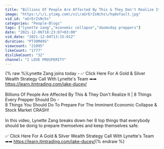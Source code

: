 ```yaml
---
title: "Billions Of People Are Affected By This & They Don't Realize It | 8 Things Every Prepper Should Do"
image: "https:\/\/i.ytimg.com\/vi\/aGrErZsNchs\/hqdefault.jpg"
vid_id: "aGrErZsNchs"
categories: "People-Blogs"
tags: ["lynette zang","economic collapse","doomsday preppers"]
date: "2021-12-06T18:23:07+03:00"
vid_date: "2021-12-04T13:15:01Z"
duration: "PT30M49S"
viewcount: "21095"
likeCount: "1777"
dislikeCount: "32"
channel: "I LOVE PROSPERITY"
---
```

{% raw %}Lynette Zang joins today - ✅ Click Here For A Gold &amp; Silver Wealth Strategy Call With Lynette's Team ➡➡ <a rel="nofollow" target="blank" href="https://learn.itmtrading.com/jake-ducey/">https://learn.itmtrading.com/jake-ducey/</a><br /><br />Billions Of People Are Affected By This &amp; They Don't Realize It | 8 Things Every Prepper Should Do - <br />8 Things You Should Do To Prepare For The Imminent Economic Collapse &amp; Stock Market CRASH!<br /><br />In this video, Lynette Zang breaks down her 8 top things that everybody should be doing to prepare themselves and keep themselves safe. <br /><br />✅ Click Here For A Gold &amp; Silver Wealth Strategy Call With Lynette's Team ➡➡ <a rel="nofollow" target="blank" href="https://learn.itmtrading.com/jake-ducey/">https://learn.itmtrading.com/jake-ducey/</a>{% endraw %}
